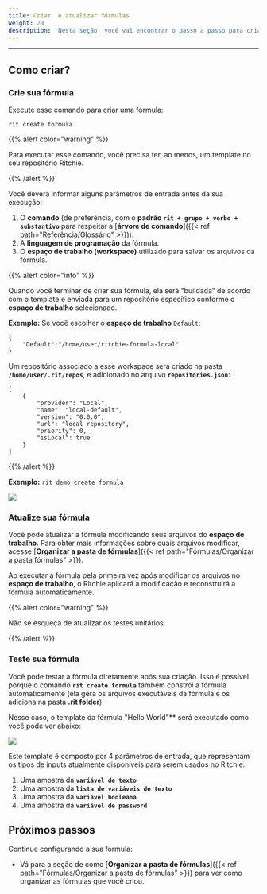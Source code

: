 ```yaml
---
title: Criar  e atualizar fórmulas
weight: 29
description: 'Nesta seção, você vai encontrar o passo a passo para criar e atualizar fórmulas no Ritchie.'
---
```


---

## **Como criar?**

### **Crie sua fórmula**

Execute esse comando para criar uma fórmula:

```text
rit create formula
```

{{% alert color="warning" %}}

Para executar esse comando, você precisa ter, ao menos, um template no seu repositório Ritchie.

{{% /alert %}}

Você deverá informar alguns parâmetros de entrada antes da sua execução:

1. O **comando** (de preferência, com o **padrão `rit + grupo + verbo + substantivo`** para respeitar a [**árvore de comando**]({{< ref path="Referência/Glossário" >}})).
2. A **linguagem de programação** da fórmula.
3. O **espaço de trabalho (workspace)** utilizado para salvar os arquivos da fórmula.

{{% alert color="info" %}}

Quando você terminar de criar sua fórmula, ela será “buildada” de acordo com o template e enviada para um repositório específico conforme o **espaço de trabalho** selecionado.

**Exemplo:** Se você escolher o **espaço de trabalho** `Default`:

```text
{
    "Default":"/home/user/ritchie-formula-local"
}
```

Um repositório associado a esse workspace será criado na pasta **`/home/user/.rit/repos`**, e adicionado no arquivo **`repositories.json`**:

```text
[
	{
		"provider": "Local",
		"name": "local-default",
		"version": "0.0.0",
		"url": "local repository",
		"priority": 0,
		"isLocal": true
	}
]
```

{{% /alert %}}

**Exemplo:** `rit demo create formula`

![](/shared/rit_create_formula.gif)

### **Atualize sua fórmula**

Você pode atualizar a fórmula modificando seus arquivos do **espaço de trabalho**.
Para obter mais informações sobre quais arquivos modificar, acesse [**Organizar a pasta de fórmulas**]({{< ref path="Fórmulas/Organizar a pasta fórmulas" >}}).

Ao executar a fórmula pela primeira vez após modificar os arquivos no **espaço de trabalho**, o Ritchie aplicará a modificação e reconstruirá a fórmula automaticamente.

{{% alert color="warning" %}}

Não se esqueça de atualizar os testes unitários.

{{% /alert %}}

### **Teste sua fórmula**

Você pode testar a fórmula diretamente após sua criação. Isso é possível porque o comando **`rit create formula`** também constrói a fórmula automaticamente (ela gera os arquivos executáveis da fórmula e os adiciona na pasta **.rit folder**).

Nesse caso, o template da fórmula "Hello World"** será executado como você pode ver abaixo:

![](/shared/rit_demo_hello-world.gif)

Este template é composto por 4 parâmetros de entrada, que representam os tipos de inputs atualmente disponíveis para serem usados no Ritchie:

1. Uma amostra da **`variável de texto`**
2. Uma amostra da **`lista de variáveis de texto`**
3. Uma amostra da **`variável booleana`**
4. Uma amostra da **`variável de password`** 

## **Próximos passos**

Continue configurando a sua fórmula:
- Vá para a seção de como [**Organizar a pasta de fórmulas**]({{< ref path="Fórmulas/Organizar a pasta de fórmulas" >}}) para ver como organizar as fórmulas que você criou.
